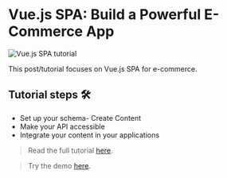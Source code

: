 # Vue.js SPA: Build a Powerful E-Commerce App 
![Vue.js SPA tutorial](https://snipcart.com/media/205884/vue-graphcms-snipcart.png)

This post/tutorial focuses on Vue.js SPA for e-commerce.

## Tutorial steps 🛠

- Set up your schema- Create Content
- Make your API accessible
- Integrate your content in your applications
    
> Read the full tutorial [here](https://snipcart.com/blog/building-a-vuejs-spa).

> Try the demo [here](https://snipcart-vue-spa.netlify.app/#/).

